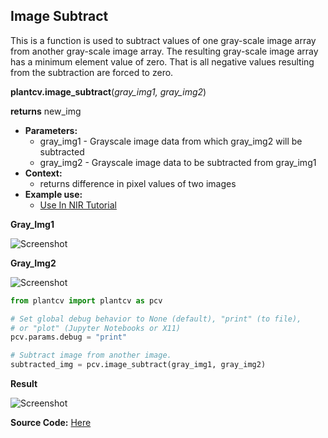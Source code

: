 ## Image Subtract

This is a function is used to subtract values of one gray-scale image array from another gray-scale image array. The
    resulting gray-scale image array has a minimum element value of zero. That is all negative values resulting from the
    subtraction are forced to zero.

**plantcv.image_subtract**(*gray_img1, gray_img2*)

**returns** new_img

- **Parameters:**
    - gray_img1 - Grayscale image data from which gray_img2 will be subtracted
    - gray_img2 - Grayscale image data to be subtracted from gray_img1
- **Context:**
    - returns difference in pixel values of two images 
- **Example use:**
    - [Use In NIR Tutorial](tutorials/nir_tutorial.md)

**Gray_Img1**

![Screenshot](img/documentation_images/image_subtract/plant_img.jpg)

**Gray_Img2**

![Screenshot](img/documentation_images/image_subtract/background_img.jpg)

```python
from plantcv import plantcv as pcv

# Set global debug behavior to None (default), "print" (to file), 
# or "plot" (Jupyter Notebooks or X11)
pcv.params.debug = "print"

# Subtract image from another image. 
subtracted_img = pcv.image_subtract(gray_img1, gray_img2)

```

**Result**

![Screenshot](img/documentation_images/image_subtract/result.jpg)

**Source Code:** [Here](https://github.com/danforthcenter/plantcv/blob/master/plantcv/plantcv/image_subtract.py)
